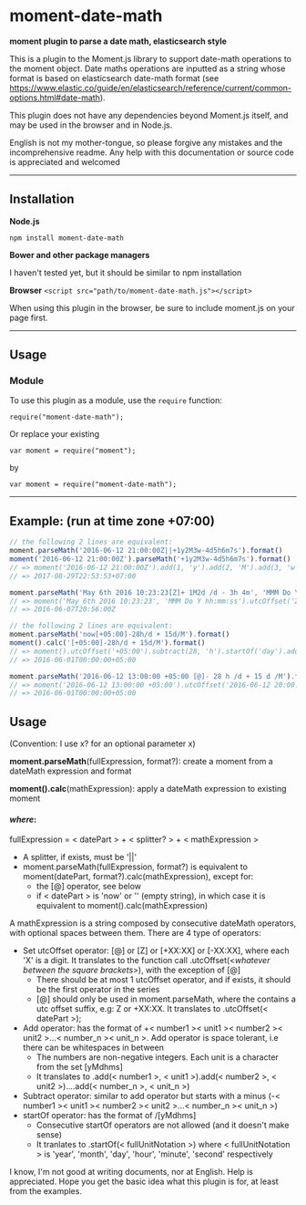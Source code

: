# moment-date-math

**moment plugin to parse a date math, elasticsearch style**

This is a plugin to the Moment.js library to support date-math operations to the moment object. Date maths operations are inputted as a string whose format is based on elasticsearch date-math format (see <https://www.elastic.co/guide/en/elasticsearch/reference/current/common-options.html#date-math>).

This plugin does not have any dependencies beyond Moment.js itself, and may be used in the browser and in Node.js.

English is not my mother-tongue, so please forgive any mistakes and the incomprehensive readme. Any help with this documentation or source code is appreciated and welcomed

---

## Installation

**Node.js**

`npm install moment-date-math`

**Bower and other package managers**

I haven't tested yet, but it should be similar to npm installation

**Browser**
`<script src="path/to/moment-date-math.js"></script>`

When using this plugin in the browser, be sure to include moment.js on your page first.

---

## Usage

### Module

To use this plugin as a module, use the `require` function:
```
require("moment-date-math");
```

Or replace your existing
```
var moment = require("moment");
```
by
```
var moment = require("moment-date-math");
```
-------------------------

## Example: (run at time zone +07:00)
```javascript
// the following 2 lines are equivalent:
moment.parseMath('2016-06-12 21:00:00Z||+1y2M3w-4d5h6m7s').format()
moment('2016-06-12 21:00:00Z').parseMath('+1y2M3w-4d5h6m7s').format()
// => moment('2016-06-12 21:00:00Z').add(1, 'y').add(2, 'M').add(3, 'w').subtract(4, 'd').subtract(5, 'h').subtract(6, 'm').subtract(7, 's').format()
// => 2017-08-29T22:53:53+07:00
```

```javascript
moment.parseMath('May 6th 2016 10:23:23[Z]+ 1M2d /d - 3h 4m', 'MMM Do Y hh:mm:ss').format()
// => moment('May 6th 2016 10:23:23', 'MMM Do Y hh:mm:ss').utcOffset('Z').add(1, 'M').add(2, 'd').startOf('day').subtract(3, 'h').subtract(4, 'm').format()
// => 2016-06-07T20:56:00Z
```
  
```javascript
// the following 2 lines are equivalent:
moment.parseMath('now[+05:00]-28h/d + 15d/M').format()
moment().calc('[+05:00]-28h/d + 15d/M').format()
// => moment().utcOffset('+05:00').subtract(28, 'h').startOf('day').add(15, 'd').startOf('month')
// => 2016-06-01T00:00:00+05:00
```

```javascript
moment.parseMath('2016-06-12 13:00:00 +05:00 [@]- 28 h /d + 15 d /M').format()
// => moment('2016-06-12 13:00:00 +05:00').utcOffset('2016-06-12 20:00:00 +05:00').subtract(28, 'h').startOf('day').add(15, 'd').startOf('month')
// => 2016-06-01T00:00:00+05:00
```

## Usage
(Convention: I use x? for an optional parameter x)

**moment.parseMath**(fullExpression, format?): create a moment from a dateMath expression and format

**moment().calc**(mathExpression): apply a dateMath expression to existing moment

#### *where*:
fullExpression = < datePart > + < splitter? > + < mathExpression >
  * A splitter, if exists, must be '||'
  * moment.parseMath(fullExpression, format?) is equivalent to moment(datePart, format?).calc(mathExpression), except for:
     - the [@] operator, see below
     - if < datePart > is 'now' or '' (empty string), in which case it is equivalent to moment().calc(mathExpression)
  
A mathExpression is a string composed by consecutive dateMath operators, with optional spaces between them. There are 4 type of operators:
 - Set utcOffset operator: [@] or [Z] or [+XX:XX] or [-XX:XX], where each 'X' is a digit. It translates to the function call .utcOffset(<*whatever between the square brackets*>), with the exception of [@]
   + There should be at most 1 utcOffset operator, and if exists, it should be the first operator in the series
   + [@] should only be used in moment.parseMath, where the <datePart> contains a utc offset suffix, e.g: Z or +XX:XX. It translates to .utcOffset(< datePart >);
 - Add operator: has the format of +< number1 >< unit1 >< number2 >< unit2 >...< number_n >< unit_n >. Add operator is space tolerant, i.e there can be whitespaces in between
   + The numbers are non-negative integers. Each unit is a character from the set [yMdhms]
   + It translates to .add(< number1 >, < unit1 >).add(< number2 >, < unit2 >)....add(< number_n >, < unit_n >)
 - Subtract operator: similar to add operator but starts with a minus (-< number1 >< unit1 >< number2 >< unit2 >...< number_n >< unit_n >)
 - startOf operator: has the format of /[yMdhms]
   + Consecutive startOf operators are not allowed (and it doesn't make sense)
   + It tranlates to .startOf(< fullUnitNotation >) where < fullUnitNotation > is 'year', 'month', 'day', 'hour', 'minute', 'second' respectively
 
I know, I'm not good at writing documents, nor at English. Help is appreciated. Hope you get the basic idea what this plugin is for, at least from the examples. 
